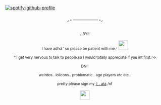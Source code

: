 [![spotify-github-profile](https://spotify-github-profile.kittinanx.com/api/view?uid=31m564qzigxzim7z24ic33zofjfm&cover_image=true&theme=novatorem&show_offline=false&background_color=ffffff&interchange=false&bar_color=ffffff&bar_color_cover=false)](https://github.com/kittinan/spotify-github-profile)
<p 
</p>


<p align="center">◞ ༝ ──────── ༝◞

<p align="center"><sub>◟ BYI!<sub></sub> 

<p align="center"><sub>I have adhd ' so please be patient with me.ᐟ <img src="https://i.postimg.cc/cCnbgCyW/Tumblr-l-919228936639251.gif" alt="" width="30">
</p>
<p align="center"><sub> ᶻᶻi get very nervous to talk to people,so I would totally appreciate if you int first.ᐟ⊹ </sub>
<p align="center"><sub>DNI!<sub></sub> 
<p align="center"><sub> weirdos.. lolicons.. problematic.. age players etc etc.. <sub></sub> 


<p align="center">
  <sub>pretty please sign my <a href="https://strawpawsie.atabook.org">ᛝ◞ ata</a> /nf</sub>
</p><p <p align="center">
  <img src="https://i.postimg.cc/ZnbS66Hm/Tumblr-l-18355054906170.png" alt="" width="30">
</p>

  









  







  

